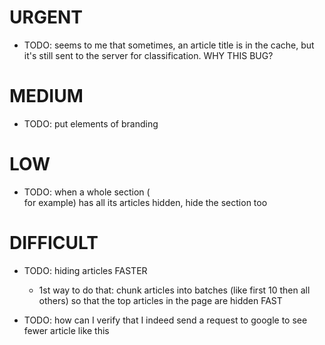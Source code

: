 
# URGENT
- TODO: seems to me that sometimes, an article title is in the cache, but it's still sent to the server for classification. WHY THIS BUG?

# MEDIUM
- TODO: put elements of branding 
# LOW
- TODO: when a whole section (<div class="f9uzM"> for example) has all its articles hidden, hide the section too

# DIFFICULT
- TODO: hiding articles FASTER
    - 1st way to do that: chunk articles into batches (like first 10 then all others) so that the top articles in the page are hidden FAST

- TODO: how can I verify that I indeed send a request to google to see fewer article like this